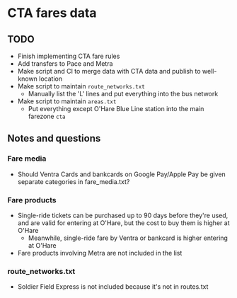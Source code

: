 # CTA fares data

## TODO

* Finish implementing CTA fare rules
* Add transfers to Pace and Metra
* Make script and CI to merge data with CTA data and publish to well-known location
* Make script to maintain `route_networks.txt`
  * Manually list the 'L' lines and put everything into the bus network
* Make script to maintain `areas.txt`
  * Put everything except O'Hare Blue Line station into the main farezone `cta`

## Notes and questions

### Fare media

* Should Ventra Cards and bankcards on Google Pay/Apple Pay be given separate categories in fare_media.txt?

### Fare products

* Single-ride tickets can be purchased up to 90 days before they're used, and are valid for entering at O'Hare, but the cost to buy them is higher at O'Hare
  * Meanwhile, single-ride fare by Ventra or bankcard is higher entering at O'Hare
* Fare products involving Metra are not included in the list

### route_networks.txt

* Soldier Field Express is not included because it's not in routes.txt
